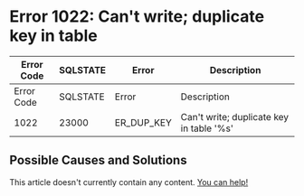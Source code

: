 
# Error 1022: Can't write; duplicate key in table


| Error Code | SQLSTATE | Error | Description |
| --- | --- | --- | --- |
| Error Code | SQLSTATE | Error | Description |
| 1022 | 23000 | ER_DUP_KEY | Can't write; duplicate key in table '%s' |




## Possible Causes and Solutions


This article doesn't currently contain any content. [You can help!](/kb/en/writing-and-editing-knowledge-base-articles/)

